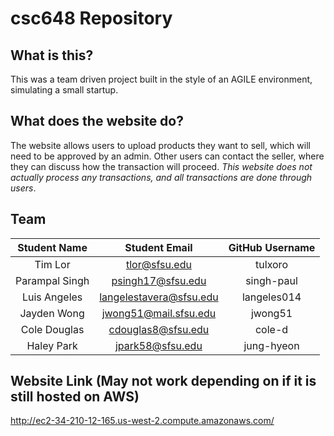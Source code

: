# csc648 Repository

## What is this?
This was a team driven project built in the style of an AGILE environment, simulating a small startup.

## What does the website do?
The website allows users to upload products they want to sell, which will need to be approved by an admin. Other users can contact the seller, where they can discuss how the transaction will proceed.
*This website does not actually process any transactions, and all transactions are done through users*.

## Team
| Student Name | Student Email | GitHub Username |
|    :---:     |     :---:     |     :---:       |
| Tim Lor      | tlor@sfsu.edu | tulxoro         |
| Parampal Singh|psingh17@sfsu.edu| singh-paul   |
| Luis Angeles   | langelestavera@sfsu.edu  | langeles014    |
| Jayden Wong  | jwong51@mail.sfsu.edu        | jwong51                |
| Cole Douglas | cdouglas8@sfsu.edu    |   cole-d    |
| Haley Park  | jpark58@sfsu.edu  | jung-hyeon |

## Website Link (May not work depending on if it is still hosted on AWS)
http://ec2-34-210-12-165.us-west-2.compute.amazonaws.com/
